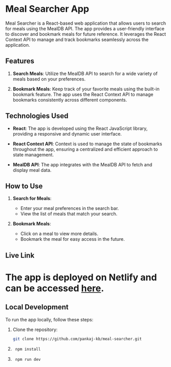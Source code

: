 # Meal Searcher App

Meal Searcher is a React-based web application that allows users to search for meals using the MealDB API. The app provides a user-friendly interface to discover and bookmark meals for future reference. It leverages the React Context API to manage and track bookmarks seamlessly across the application.

## Features

1. **Search Meals**: Utilize the MealDB API to search for a wide variety of meals based on your preferences.

2. **Bookmark Meals**: Keep track of your favorite meals using the built-in bookmark feature. The app uses the React Context API to manage bookmarks consistently across different components.

## Technologies Used

- **React**: The app is developed using the React JavaScript library, providing a responsive and dynamic user interface.

- **React Context API**: Context is used to manage the state of bookmarks throughout the app, ensuring a centralized and efficient approach to state management.

- **MealDB API**: The app integrates with the MealDB API to fetch and display meal data.

## How to Use

1. **Search for Meals**:
   - Enter your meal preferences in the search bar.
   - View the list of meals that match your search.

2. **Bookmark Meals**:
   - Click on a meal to view more details.
   - Bookmark the meal for easy access in the future.

## Live Link

# The app is deployed on Netlify and can be accessed [here](https://meal-sercher.netlify.app/).

## Local Development

To run the app locally, follow these steps:

1. Clone the repository:

   ```bash
   git clone https://github.com/pankaj-kb/meal-searcher.git

2. ```bash
    npm install

3. ```bash
    npm run dev
